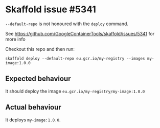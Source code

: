 # Skaffold issue #5341

`--default-repo` is not honoured with the `deploy` command. 

See https://github.com/GoogleContainerTools/skaffold/issues/5341 for more info



Checkout this repo and then run:

```
skaffold deploy --default-repo eu.gcr.io/my-registry --images my-image:1.0.0
```

## Expected behaviour

It should deploy the image `eu.gcr.io/my-registry/my-image:1.0.0`

## Actual behaviour

It deploys `my-image:1.0.0`.

